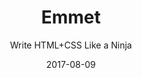 ---
title: "Emmet"
subtitle: "Write HTML+CSS Like a Ninja"
description: "Once you begin using Emmet you’ll wonder how you lived without it. It’s fast. It’s powerful. And it’s easy to use. You’ll save days or weeks throughout a year when using Emmet. The class in broken down into short videos, so you can try it on your own – and so you can easily reference them later!"
external_url: https://ttkb.me/emmet
date: "2017-08-09"
image: "img/emmet.jpg"
background_color: "#010101"
categories: ['Coding']
tags: ['HTML', 'CSS', 'Sublime Text']
---